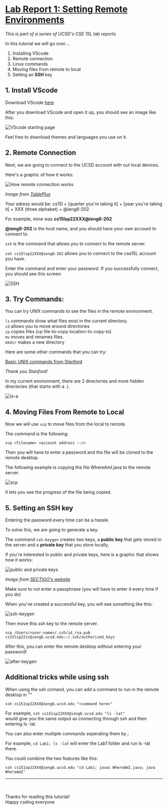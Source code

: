 # [Lab Report 1: Setting Remote Environments](https://jina-leemon.github.io/cse15l-lab-reports/Lab_report_1.html)

*This is part of a series of UCSD's CSE 15L lab reports*

In this tutorial we will go over....

1. Installing VScode
2. Remote connection
3. Linux commands
4. Moving files from remote to local
5. Setting an **SSH** key

## 1. Install VScode

Download VScode [here](https://code.visualstudio.com)

After you download VScode and open it up, you should see an image like this:

![VScode starting page](https://jina-leemon.github.io/cse15l-lab-reports/Lab_report_1/VScode.png)

Feel free to download themes and languages you use on it.

## 2. Remote Connection

Next, we are going to connect to the UCSD account with out local devices.

Here's a graphic of how it works:

![How remote connection works](https://tableplus.com/assets/images/ssh-tunneling/ssh-works.png)

*Image from [TablePlus](https://tableplus.com/blog/2019/08/ssh-tunnel-secure-database-connection.html)*

Your adress would be:
cs15l + [quarter you're taking it] + [year you're taking it] + XXX (three alphabet) + @ieng6-202

For example, mine was **cs15lsp22XXX@ieng6-202**

**@ieng6-202** is the host name, and you should have your own account to connect to.

`ssh` is the command that allows you to connect to the remote server.

`ssh cs15lsp22XXX@ieng6-202`
allows you to connect to the cse15L account you have.

Enter the command and enter your password. If you successfully connect, you should see this screen:

![SSH](https://jina-leemon.github.io/cse15l-lab-reports/Lab_report_1/SSH-success.png)

## 3. Try Commands:

You can try UNIX commands to see the files in the remote environment.

`ls` commands show what files exist in the current directory.
<br>
`cd` allows you to move around directories
<br>
`cp` copies files (cp file-to-copy location-to-copy-to)
<br>
`mv` moves and renames files.
<br>
`mkdir` makes a new directory

Here are some other commands that you can try:

[Basic UNIX commands from Stanford](http://mally.stanford.edu/~sr/computing/basic-unix.html)

*Thank you Stanford!*

In my current environment, there are 2 directories and more hidden directories (that starts with a .).

![ls-a](https://jina-leemon.github.io/cse15l-lab-reports/Lab_report_1/ls_command.png)


## 4. Moving Files From Remote to Local

Now we will use `scp` to move files from the local to remote.

The command is the following:

`scp <filename> <account address :~/>`

Then you will have to enter a password and the file will be cloned to the remote desktop.

The following example is copying the file WhereAmI.java to the remote server.

![scp](https://jina-leemon.github.io/cse15l-lab-reports/Lab_report_1/scp-success.png)

It lets you see the progress of the file being copied.

## 5. Setting an **SSH** key

Entering the password every time can be a hassle.

To solve this, we are going to generate a key.

The command `ssh-keygen` creates two keys, a **public key** that gets stored in the server and a **private key** that you store locally.

If you're interested in public and private keys, here is a graphic that shows how it works:

![public and private keys](https://sectigo.com/uploads/images/Sectigo-Quantum-Lab-Diagram.png)

*Image from [SECTIGO's website](https://sectigo.com/resource-library/public-key-vs-private-key)*

Make sure to not enter a passphrase (you will have to enter it every time if you do)

When you've created a successful key, you will see something like this:

![ssh-keygen](https://jina-leemon.github.io/cse15l-lab-reports/Lab_report_1/SSH-keygen.png)

Then move this ssh key to the remote server.

`scp /Users/<user-name>/.ssh/id_rsa.pub cs15lsp22zz@ieng6.ucsd.edu:~/.ssh/authorized_keys`

After this, you can enter the remote desktop without entering your password!

![after-keygen](https://jina-leemon.github.io/cse15l-lab-reports/Lab_report_1/after-keygen.png)

## Additional tricks while using ssh

When using the ssh comand, you can add a command to run in the remote desktop in ""

`ssh cs151sp22XXX@ieng6.ucsd.edu "<command here>"`

For example, 
`ssh cs151sp22XXX@ieng6.ucsd.edu "ls -lat"`
<br>
would give you the same output as connecting through ssh and then entering ls -lat.

You can also enter multiple commands seperating them by ;

For example, 
`cd Lab1; ls -lat`
will enter the Lab1 folder and run ls -lat there.

You could combine the two features like this:

`ssh cs151sp22XXX@ieng6.ucsd.edu "cd Lab1; javac WhereAmI.java; java WhereAmI"`

---
<br>
<br>
Thanks for reading this tutorial!
<br>
Happy coding everyone